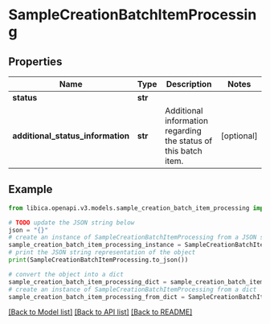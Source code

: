 # SampleCreationBatchItemProcessing


## Properties

Name | Type | Description | Notes
------------ | ------------- | ------------- | -------------
**status** | **str** |  | 
**additional_status_information** | **str** | Additional information regarding the status of this batch item. | [optional] 

## Example

```python
from libica.openapi.v3.models.sample_creation_batch_item_processing import SampleCreationBatchItemProcessing

# TODO update the JSON string below
json = "{}"
# create an instance of SampleCreationBatchItemProcessing from a JSON string
sample_creation_batch_item_processing_instance = SampleCreationBatchItemProcessing.from_json(json)
# print the JSON string representation of the object
print(SampleCreationBatchItemProcessing.to_json())

# convert the object into a dict
sample_creation_batch_item_processing_dict = sample_creation_batch_item_processing_instance.to_dict()
# create an instance of SampleCreationBatchItemProcessing from a dict
sample_creation_batch_item_processing_from_dict = SampleCreationBatchItemProcessing.from_dict(sample_creation_batch_item_processing_dict)
```
[[Back to Model list]](../README.md#documentation-for-models) [[Back to API list]](../README.md#documentation-for-api-endpoints) [[Back to README]](../README.md)


